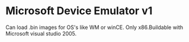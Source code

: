 # Microsoft Device Emulator v1
Can load .bin images for OS's like WM or winCE.
Only x86.Buildable with Microsoft visual studio 2005.

